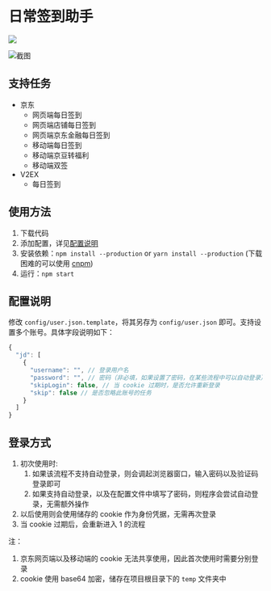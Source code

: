 # 日常签到助手

![](https://img.shields.io/badge/node-%3E%3D8-brightgreen.svg)

![截图](https://user-images.githubusercontent.com/5960988/47428265-50dd2700-d7c5-11e8-9847-0e7caae5108d.jpg)


## 支持任务

* 京东
    * 网页端每日签到
    * 网页端店铺每日签到
    * 网页端京东金融每日签到
    * 移动端每日签到
    * 移动端京豆转福利
    * 移动端双签
* V2EX
    * 每日签到

## 使用方法

1. 下载代码
2. 添加配置，详见[配置说明](https://github.com/wxsms/daily-signer#配置说明)
3. 安装依赖：`npm install --production` or `yarn install --production` (下载困难的可以使用 [cnpm](https://npm.taobao.org/))
4. 运行：`npm start`

## 配置说明

修改 `config/user.json.template`，将其另存为 `config/user.json` 即可。支持设置多个账号。具体字段说明如下：

```js
{
  "jd": [
    {
      "username": "", // 登录用户名
      "password": "", // 密码（非必填，如果设置了密码，在某些流程中可以自动登录）
      "skipLogin": false, // 当 cookie 过期时，是否允许重新登录
      "skip": false // 是否忽略此账号的任务
    }
  ]
}
```

## 登录方式

1. 初次使用时:
   1. 如果该流程不支持自动登录，则会调起浏览器窗口，输入密码以及验证码登录即可
   2. 如果支持自动登录，以及在配置文件中填写了密码，则程序会尝试自动登录，无需额外操作
2. 以后使用则会使用储存的 cookie 作为身份凭据，无需再次登录
3. 当 cookie 过期后，会重新进入 1 的流程

注：

1. 京东网页端以及移动端的 cookie 无法共享使用，因此首次使用时需要分别登录
2. cookie 使用 base64 加密，储存在项目根目录下的 `temp` 文件夹中
